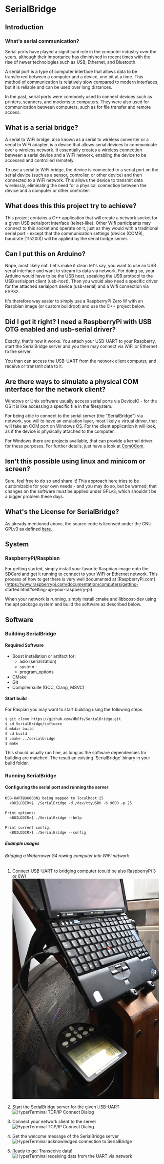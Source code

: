 # SerialBridge

## Introduction

### What's serial communication?

Serial ports have played a significant role in the computer industry over the
years, although their importance has diminished in recent times with the rise of
newer technologies such as USB, Ethernet, and Bluetooth.

A serial port is a type of computer interface that allows data to be transferred
between a computer and a device, one bit at a time. This method of communication
is relatively slow compared to modern interfaces, but it is reliable and can be
used over long distances.

In the past, serial ports were commonly used to connect devices such as
printers, scanners, and modems to computers. They were also used for
communication between computers, such as for file transfer and remote access.

## What is a serial bridge?

A serial to WiFi bridge, also known as a serial to wireless converter or a
serial to WiFi adapter, is a device that allows serial devices to communicate
over a wireless network. It essentially creates a wireless connection between a
serial device and a WiFi network, enabling the device to be accessed and
controlled remotely.

To use a serial to WiFi bridge, the device is connected to a serial port on the
serial device (such as a sensor, controller, or other device) and then connected
to a WiFi network. This allows the device to transmit data wirelessly,
eliminating the need for a physical connection between the device and a computer
or other controller.

## What does this this project try to achieve?

This project contains a C++ application that will create a network socket for
a given USB serialport interface (telnet-like). Other Wifi participants may connect to this
socket and operate on it, just as they would with a traditional serial port - except that 
the communication settings (device (COM9), baudrate (115200)) will be applied by
the serial bridge server.

## Can I put this on Arduino? 

Nope, most likely not. Let's make it clear: let's say, you want to use an USB serial interface
and want to stream its data via network. For doing so, your Arduino would have to be the USB host, speaking the
USB protocol to the USB serialport client (usb-host). Then you would also need a specific driver
for the attached serialport device (usb-serial) and a Wifi connection via ESP32.

It's therefore way easier to simply use a RaspberryPi Zero W with an Raspbian image (or custom buildroot)
and use the C++ project below.

## Did I get it right? I need a RaspberryPi with USB OTG enabled and usb-serial driver?

Exactly, that's how it works. You attach your USB-UART to your Raspberry, start the SerialBridge server 
and you then may connect via WiFi or Ethernet to the server. 

You than can access the USB-UART from the network client computer, and receive or transmit data to it.


## Are there ways to simulate a physical COM interface for the network client?

Windows or Unix software usually access serial ports via DeviceIO - for the OS
it is like accessing a specific file in the filesystem.

For being able to connect to the serial server (the "SerialBridge") via network,
you will to have an emulation layer, most likely a virtual driver, that will
fake an COM port on Windows OS. For the client application it will look, as if
the device is physically attached to the computer.

For Windows there are projects available, that can provide a kernel driver for
these purposes. For further details, just have a look at
[Com0Com](https://com0com.sourceforge.net/).


## Isn't this possible using linux and minicom or screen?

Sure, feel free to do so and share it! This approach here tries to be customizable for 
your own needs - and you may do so, but be warned, that changes on the software must 
be applied under GPLv3, which shouldn't be a bigger problem these days.


## What's the License for SerialBridge?

As already mentioned above, the source code is licensed under the GNU GPLv3 as
defined [here](https://www.gnu.org/licenses/gpl-3.0.html).


## System

### RaspberryPi/Raspbian

For getting started, simply install your favorite Raspbian image onto the SDCard
and get it running to connect to your WiFi or Ethernet network. This process of
how to get there is very well documented at
[RaspberryPi.com](https://www.raspberrypi.com/documentation/computers/getting-
started.html#setting-up-your-raspberry-pi).

When your network is running, simply install cmake and libboost-dev using the
apt package system and build the software as described below.


## Software

### Building SerialBridge

#### Required Software 
- Boost installation or artifact for: 
	- asio (serialization)
	- system -
	- program_options 
- CMake 
- Git
- Compiler suite (GCC, Clang, MSVC)


#### Start build

For Raspian you may want to start building using the following steps:

	$ git clone https://github.com/db8fs/SerialBridge.git
	$ cd SerialBridge/software 
	$ mkdir build 
	$ cd build 
	$ cmake ../serialbridge
	$ make

This should usually run fine, as long as the software dependencies for building are matched. 
The result an existing 'SerialBridge' binary in your build folder.

### Running SerialBridge

#### Configuring the serial port and running the server

	USB-UART@96008N1 being mapped to localhost:25 
	  <BUILDDIR>$ ./SerialBridge -d /dev/ttyUSB0 -b 9600 -p 25

	Print options: 
	  <BUILDDIR>$ ./SerialBridge --help

	Print current config: 
	  <BUILDDIR>$ ./SerialBridge --config


##### Example usages

###### Bridging a Waterrower S4 rowing computer into WiFi network

1. Connect USB-UART to bridging computer (could be also RaspberryPi 3 or 0W)
![Forwarding USB-UART via Laptop into Wifi network](/doc/tutorial/usage.jpg)

2. Start the SerialBridge server for the given USB-UART ![HyperTerminal TCP/IP
Connect Dialog](/doc/tutorial/server-start.jpg)

3. Connect your network client to the server ![HyperTerminal TCP/IP Connect
Dialog](/doc/tutorial/hypertrm-connect-dlg.png)

4. Get the welcome message of the SerialBridge server ![HyperTerminal
acknowledged connection to SerialBridge](/doc/tutorial/hypertrm-connected.png)

5. Ready to go: Transceive data! ![HyperTerminal receiving data from the UART
via network](/doc/tutorial/hypertrm-receiving-data.png)
